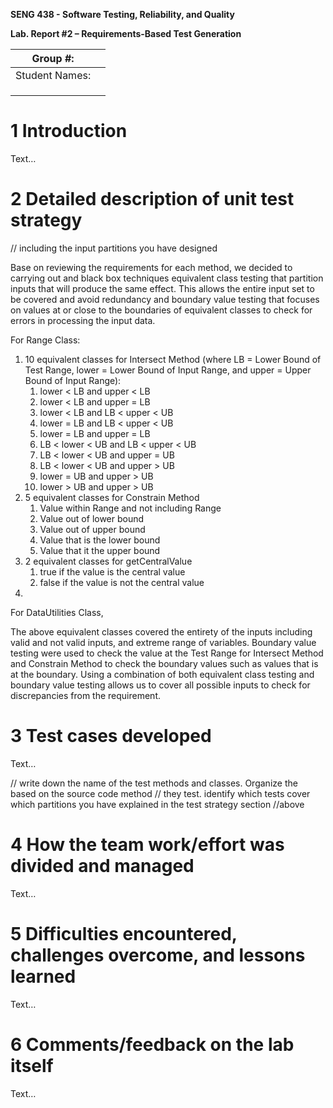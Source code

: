 **SENG 438 - Software Testing, Reliability, and Quality**

**Lab. Report \#2 – Requirements-Based Test Generation**

| Group \#:      |     |
| -------------- | --- |
| Student Names: |     |
|                |     |
|                |     |
|                |     |

# 1 Introduction

Text…

# 2 Detailed description of unit test strategy

// including the input partitions you have designed

Base on reviewing the requirements for each method, we decided to carrying out and black box techniques equivalent class testing that partition inputs that will produce the same effect. This allows the entire input set to be covered and avoid redundancy and boundary value testing that focuses on values at or close to the boundaries of equivalent classes to check for errors in processing the input data. 

For Range Class: 
1. 10 equivalent classes for Intersect Method (where LB = Lower Bound of Test Range, lower = Lower Bound of Input Range, and upper = Upper Bound of Input Range): 
    1. lower < LB and upper < LB
    1. lower < LB and upper = LB
    1. lower < LB and LB < upper < UB
    1. lower = LB and LB < upper < UB
    1. lower = LB and upper = LB
    1. LB < lower < UB and LB < upper < UB
    1. LB < lower < UB and upper = UB
    1. LB < lower < UB and upper > UB
    1. lower = UB and upper > UB
    1. lower > UB and upper > UB
1. 5 equivalent classes for Constrain Method 
    1. Value within Range and not including Range
    1. Value out of lower bound
    1. Value out of upper bound
    1. Value that is the lower bound
    1. Value that it the upper bound
1. 2 equivalent classes for getCentralValue
    1. true if the value is the central value
    1. false if the value is not the central value
1. 

For DataUtilities Class,

The above equivalent classes covered the entirety of the inputs including valid and not valid inputs, and extreme range of variables. Boundary value testing were used to check the value at the Test Range for Intersect Method and Constrain Method to check the boundary values such as values that is at the boundary. Using a combination of both equivalent class testing and boundary value testing allows us to cover all possible inputs to check for discrepancies from the requirement. 

# 3 Test cases developed

Text…

// write down the name of the test methods and classes. Organize the based on
the source code method // they test. identify which tests cover which partitions
you have explained in the test strategy section //above

# 4 How the team work/effort was divided and managed

Text…

# 5 Difficulties encountered, challenges overcome, and lessons learned

Text…

# 6 Comments/feedback on the lab itself

Text…
